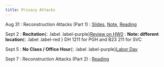 ```yaml
---
title: Privacy Attacks
---
```


Aug 31
: Reconstruction Attacks (Part 1)
  : [Slides](https://drive.google.com/file/d/1-IIke-ScwLo_99Gg-oV7Q7KOQjFgtdfO/view?usp=sharing), [Note](https://drive.google.com/file/d/1-J8F8i43gwFMi80yf-X84ljWZ1MhEupj/view?usp=sharing), [Reading](https://queue.acm.org/detail.cfm?id=3295691)

Sept 2
: **Recitation**{: .label .label-purple}[Review on HW0](https://www.overleaf.com/read/xbjtjjcpwtft)
: **Note: different location**{: .label .label-red } DH 1211 for PGH and B23 211 for SVC

Sept 5
: **No Class / Office Hour**{: .label .label-purple}[Labor Day](https://www.history.com/topics/holidays/labor-day-1)

Sept 7
: Reconstruction Attacks (Part 2)
  : [Reading](https://differentialprivacy.org/diffix-attack/)

